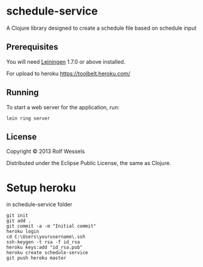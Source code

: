 # schedule-service

A Clojure library designed to create a schedule file based on schedule input

## Prerequisites

You will need [Leiningen][1] 1.7.0 or above installed.

[1]: https://github.com/technomancy/leiningen

For upload to heroku https://toolbelt.heroku.com/

## Running

To start a web server for the application, run:

    lein ring server

## License

Copyright © 2013 Rolf Wessels

Distributed under the Eclipse Public License, the same as Clojure.


Setup heroku
================
in schedule-service folder
```
git init
git add .
git commit -a -m "Initial commit"
heroku login
cd C:\Users\yourusername\.ssh
ssh-keygen -t rsa -f id_rsa
heroku keys:add "id_rsa.pub"
heroku create schedule-service
git push heroku master
```